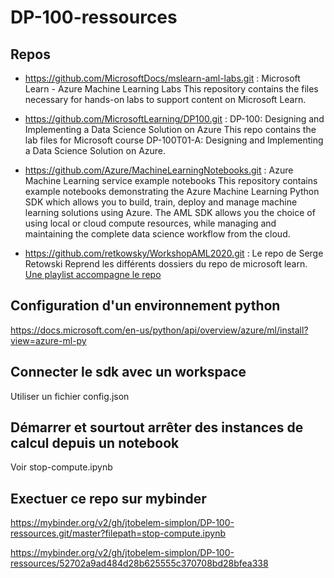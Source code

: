 # DP-100-ressources

## Repos

- <https://github.com/MicrosoftDocs/mslearn-aml-labs.git> : Microsoft Learn - Azure Machine Learning Labs
This repository contains the files necessary for hands-on labs to support content on Microsoft Learn.

- <https://github.com/MicrosoftLearning/DP100.git> : DP-100: Designing and Implementing a Data Science Solution on Azure
This repo contains the lab files for Microsoft course DP-100T01-A: Designing and Implementing a Data Science Solution on Azure.

- <https://github.com/Azure/MachineLearningNotebooks.git> : Azure Machine Learning service example notebooks
This repository contains example notebooks demonstrating the Azure Machine Learning Python SDK which allows you to build, train, deploy and manage machine learning solutions using Azure. The AML SDK allows you the choice of using local or cloud compute resources, while managing and maintaining the complete data science workflow from the cloud.

- <https://github.com/retkowsky/WorkshopAML2020.git> : Le repo de Serge Retowski
Reprend les différents dossiers du repo de microsoft learn. [Une playlist accompagne le repo](https://www.youtube.com/playlist?list=PLy4MOYaxz3vMnh62b11EEDSPgfiIsrxZ8)

## Configuration d'un environnement python

https://docs.microsoft.com/en-us/python/api/overview/azure/ml/install?view=azure-ml-py

## Connecter le sdk avec un workspace

Utiliser un fichier config.json

## Démarrer et sourtout arrêter des instances de calcul depuis un notebook

Voir stop-compute.ipynb

## Exectuer ce repo sur mybinder

<https://mybinder.org/v2/gh/jtobelem-simplon/DP-100-ressources.git/master?filepath=stop-compute.ipynb>

https://mybinder.org/v2/gh/jtobelem-simplon/DP-100-ressources/52702a9ad484d28b625555c370708bd28bfea338